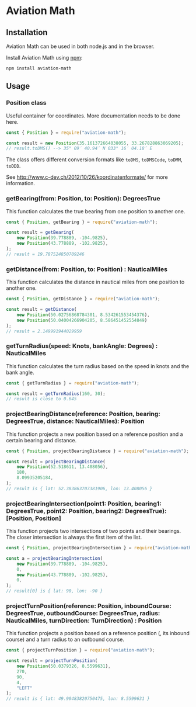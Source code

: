 # Aviation Math

## Installation

Aviation Math can be used in both node.js and in the browser.

Install Aviation Math using [npm](https://www.npmjs.com/package/aviation-math):

    npm install aviation-math

## Usage

### Position class

Useful container for coordinates. More documentation needs to be done here.

``` javascript
const { Position } = require("aviation-math");

const result = new Position(35.161372664038055, 33.267828863069205);
// result.toDMS() --> 35° 09′ 40.94″ N 033° 16′ 04.18″ E
```

The class offers different conversion formats like `toDMS`, `toDMSCode`,  `toDMM`,  `toDDD`. 

See http://www.c-dev.ch/2012/10/26/koordinatenformate/ for more information.

### getBearing(from: Position, to: Position): DegreesTrue

This function calculates the true bearing from one position to another one.

``` javascript
const { Position, getBearing } = require("aviation-math");

const result = getBearing(
    new Position(39.778889, -104.9825),
    new Position(43.778889, -102.9825),
);
// result = 19.787524850709246
```

### getDistance(from: Position, to: Position) : NauticalMiles

This function calculates the distance in nautical miles from one position to another one.

``` javascript
const { Position, getDistance } = require("aviation-math");

const result = getDistance(
    new Position(50.02756868784301, 8.534261553454376),
    new Position(50.04004266904205, 8.586451452554849)
);
// result = 2.149991944029959
```

### getTurnRadius(speed: Knots, bankAngle: Degrees) : NauticalMiles

This function calculates the turn radius based on the speed in knots and the bank angle.

``` javascript
const { getTurnRadius } = require("aviation-math");

const result = getTurnRadius(160, 30);
// result is close to 0.645
```

### projectBearingDistance(reference: Position, bearing: DegreesTrue, distance: NauticalMiles): Position

This function projects a new position based on a reference position and a certain bearing and distance.

``` javascript
const { Position, projectBearingDistance } = require("aviation-math");

const result = projectBearingDistance(
    new Position(52.518611, 13.408056),
    180,
    8.09935205184,
);
// result is { lat: 52.383863707381906, lon: 13.408056 }
```

### projectBearingIntersection(point1: Position, bearing1: DegreesTrue, point2: Position, bearing2: DegreesTrue): [Position, Position]

This function projects two intersections of two points and their bearings. The closer intersection is always the first item of the list.

``` javascript
const { Position, projectBearingIntersection } = require("aviation-math");

const a = projectBearingIntersection(
    new Position(39.778889, -104.9825),
    0,
    new Position(43.778889, -102.9825),
    0,
);
// result[0] is { lat: 90, lon: -90 }
```

### projectTurnPosition(reference: Position, inboundCourse: DegreesTrue, outboundCourse: DegreesTrue, radius: NauticalMiles, turnDirection: TurnDirection) : Position

This function projects a position based on a reference position (, its inbound course) and a turn radius to an outbound course.

``` javascript
const { projectTurnPosition } = require("aviation-math");

const result = projectTurnPosition(
    new Position(50.0379326, 8.5599631),
    270,
    90,
    4,
    "LEFT"
);
// result is { lat: 49.90483820750475, lon: 8.5599631 }
```